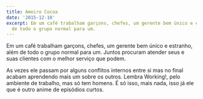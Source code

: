 ```yaml
---
title: Ameiro Cocoa
date: '2015-12-10'
excerpt: Em um café trabalham garçons, chefes, um gerente bem único e estranho, além
  de todo o grupo normal para um.
---
```




Em um café trabalham garçons, chefes, um gerente bem único e estranho, além de
todo o grupo normal para um. Juntos procuram atender seus e suas clientes com
o melhor serviço que podem.

As vezes ele passam por alguns conflitos internos entre si mas no final acabam
aprendendo mais um sobre os outros. Lembra Working!, pelo ambiente de trabalho,
mas só tem homens. É só isso, mais nada, isso já ele que é outro anime de
episódios curtos.
